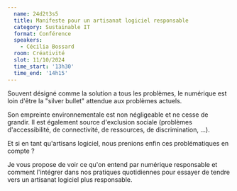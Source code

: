 ```yaml
---
  name: 24d2t3s5
  title: Manifeste pour un artisanat logiciel responsable
  category: Sustainable IT
  format: Conférence
  speakers: 
    - Cécilia Bossard
  room: Créativité
  slot: 11/10/2024
  time_start: '13h30'
  time_end: '14h15'
---
```

Souvent désigné comme la solution a tous les problèmes, le numérique est loin d'être la "silver bullet" attendue aux problèmes actuels.

Son empreinte environnementale est non négligeable et ne cesse de grandir. Il est également source d'exclusion sociale (problèmes d'accessibilité, de connectivité, de ressources, de discrimination, ...).

Et si en tant qu'artisans logiciel, nous prenions enfin ces problématiques en compte ?

Je vous propose de voir ce qu'on entend par numérique responsable et comment l'intégrer dans nos pratiques quotidiennes pour essayer de tendre vers un artisanat logiciel plus responsable.
